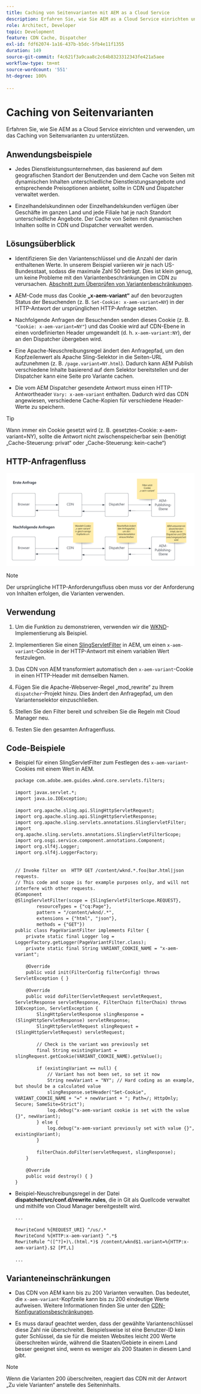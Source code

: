 ```yaml
---
title: Caching von Seitenvarianten mit AEM as a Cloud Service
description: Erfahren Sie, wie Sie AEM as a Cloud Service einrichten und verwenden, um das Caching von Seitenvarianten zu unterstützen.
role: Architect, Developer
topic: Development
feature: CDN Cache, Dispatcher
exl-id: fdf62074-1a16-437b-b5dc-5fb4e11f1355
duration: 149
source-git-commit: f4c621f3a9caa8c2c64b8323312343fe421a5aee
workflow-type: tm+mt
source-wordcount: '551'
ht-degree: 100%

---
```


# Caching von Seitenvarianten

Erfahren Sie, wie Sie AEM as a Cloud Service einrichten und verwenden, um das Caching von Seitenvarianten zu unterstützen.

## Anwendungsbeispiele

+ Jedes Dienstleistungsunternehmen, das basierend auf dem geografischen Standort der Benutzenden und dem Cache von Seiten mit dynamischen Inhalten unterschiedliche Dienstleistungsangebote und entsprechende Preisoptionen anbietet, sollte in CDN und Dispatcher verwaltet werden.

+ Einzelhandelskundinnen oder Einzelhandelskunden verfügen über Geschäfte im ganzen Land und jede Filiale hat je nach Standort unterschiedliche Angebote. Der Cache von Seiten mit dynamischen Inhalten sollte in CDN und Dispatcher verwaltet werden.

## Lösungsüberblick

+ Identifizieren Sie den Variantenschlüssel und die Anzahl der darin enthaltenen Werte. In unserem Beispiel variieren wir je nach US-Bundesstaat, sodass die maximale Zahl 50 beträgt. Dies ist klein genug, um keine Probleme mit den Variantenbeschränkungen im CDN zu verursachen. [Abschnitt zum Überprüfen von Variantenbeschränkungen](#variant-limitations).

+ AEM-Code muss das Cookie __„x-aem-variant“__ auf den bevorzugten Status der Besuchenden (z. B. `Set-Cookie: x-aem-variant=NY`) in der HTTP-Antwort der ursprünglichen HTTP-Anfrage setzten.

+ Nachfolgende Anfragen der Besuchenden senden dieses Cookie (z. B. `"Cookie: x-aem-variant=NY"`) und das Cookie wird auf CDN-Ebene in einen vordefinierten Header umgewandelt (d. h. `x-aem-variant:NY`), der an den Dispatcher übergeben wird.

+ Eine Apache-Neuschreibungsregel ändert den Anfragepfad, um den Kopfzeilenwert als Apache Sling-Selektor in die Seiten-URL aufzunehmen (z. B. `/page.variant=NY.html`). Dadurch kann AEM Publish verschiedene Inhalte basierend auf dem Selektor bereitstellen und der Dispatcher kann eine Seite pro Variante cachen.

+ Die vom AEM Dispatcher gesendete Antwort muss einen HTTP-Antwortheader `Vary: x-aem-variant` enthalten. Dadurch wird das CDN angewiesen, verschiedene Cache-Kopien für verschiedene Header-Werte zu speichern.

>[!TIP]
>
>Wann immer ein Cookie gesetzt wird (z. B. gesetztes-Cookie: x-aem-variant=NY), sollte die Antwort nicht zwischenspeicherbar sein (benötigt „Cache-Steuerung: privat“ oder „Cache-Steuerung: kein-cache“)

## HTTP-Anfragenfluss

![Variabler Cache-Anfragenfluss](./assets/variant-cache-request-flow.png)

>[!NOTE]
>
>Der ursprüngliche HTTP-Anforderungsfluss oben muss vor der Anforderung von Inhalten erfolgen, die Varianten verwenden.

## Verwendung

1. Um die Funktion zu demonstrieren, verwenden wir die [WKND](https://experienceleague.adobe.com/docs/experience-manager-learn/getting-started-wknd-tutorial-develop/overview.html?lang=de)-Implementierung als Beispiel.

1. Implementieren Sie einen [SlingServletFilter](https://sling.apache.org/documentation/the-sling-engine/filters.html) in AEM, um einen `x-aem-variant`-Cookie in der HTTP-Antwort mit einem variablen Wert festzulegen.

1. Das CDN von AEM transformiert automatisch den `x-aem-variant`-Cookie in einen HTTP-Header mit demselben Namen.

1. Fügen Sie die Apache-Webserver-Regel „mod_rewrite“ zu Ihrem `dispatcher`-Projekt hinzu. Dies ändert den Anfragepfad, um den Variantenselektor einzuschließen.

1. Stellen Sie den Filter bereit und schreiben Sie die Regeln mit Cloud Manager neu.

1. Testen Sie den gesamten Anfragenfluss.

## Code-Beispiele

+ Beispiel für einen SlingServletFilter zum Festlegen des `x-aem-variant`-Cookies mit einem Wert in AEM.

  ```
  package com.adobe.aem.guides.wknd.core.servlets.filters;
  
  import javax.servlet.*;
  import java.io.IOException;
  
  import org.apache.sling.api.SlingHttpServletRequest;
  import org.apache.sling.api.SlingHttpServletResponse;
  import org.apache.sling.servlets.annotations.SlingServletFilter;
  import org.apache.sling.servlets.annotations.SlingServletFilterScope;
  import org.osgi.service.component.annotations.Component;
  import org.slf4j.Logger;
  import org.slf4j.LoggerFactory;
  
  
  // Invoke filter on  HTTP GET /content/wknd.*.foo|bar.html|json requests.
  // This code and scope is for example purposes only, and will not interfere with other requests.
  @Component
  @SlingServletFilter(scope = {SlingServletFilterScope.REQUEST},
          resourceTypes = {"cq:Page"},
          pattern = "/content/wknd/.*",
          extensions = {"html", "json"},
          methods = {"GET"})
  public class PageVariantFilter implements Filter {
      private static final Logger log = LoggerFactory.getLogger(PageVariantFilter.class);
      private static final String VARIANT_COOKIE_NAME = "x-aem-variant";
  
      @Override
      public void init(FilterConfig filterConfig) throws ServletException { }
  
      @Override
      public void doFilter(ServletRequest servletRequest, ServletResponse servletResponse, FilterChain filterChain) throws IOException, ServletException {
          SlingHttpServletResponse slingResponse = (SlingHttpServletResponse) servletResponse;
          SlingHttpServletRequest slingRequest = (SlingHttpServletRequest) servletRequest;
  
          // Check is the variant was previously set
          final String existingVariant = slingRequest.getCookie(VARIANT_COOKIE_NAME).getValue();
  
          if (existingVariant == null) {
              // Variant has not been set, so set it now
              String newVariant = "NY"; // Hard coding as an example, but should be a calculated value
              slingResponse.setHeader("Set-Cookie", VARIANT_COOKIE_NAME + "=" + newVariant + "; Path=/; HttpOnly; Secure; SameSite=Strict");
              log.debug("x-aem-variant cookie is set with the value {}", newVariant);
          } else {
              log.debug("x-aem-variant previously set with value {}", existingVariant);
          }
  
          filterChain.doFilter(servletRequest, slingResponse);
      }
  
      @Override
      public void destroy() { }
  }
  ```

+ Beispiel-Neuschreibungsregel in der Datei __dispatcher/src/conf.d/rewrite.rules__, die in Git als Quellcode verwaltet und mithilfe von Cloud Manager bereitgestellt wird.

  ```
  ...
  
  RewriteCond %{REQUEST_URI} ^/us/.*  
  RewriteCond %{HTTP:x-aem-variant} ^.*$  
  RewriteRule ^([^?]+)\.(html.*)$ /content/wknd$1.variant=%{HTTP:x-aem-variant}.$2 [PT,L] 
  
  ...
  ```

## Varianteneinschränkungen

+ Das CDN von AEM kann bis zu 200 Varianten verwalten. Das bedeutet, die `x-aem-variant`-Kopfzeile kann bis zu 200 eindeutige Werte aufweisen. Weitere Informationen finden Sie unter den [CDN-Konfigurationsbeschränkungen](https://docs.fastly.com/en/guides/resource-limits).

+ Es muss darauf geachtet werden, dass der gewählte Variantenschlüssel diese Zahl nie überschreitet.  Beispielsweise ist eine Benutzer-ID kein guter Schlüssel, da sie für die meisten Websites leicht 200 Werte überschreiten würde, während die Staaten/Gebiete in einem Land besser geeignet sind, wenn es weniger als 200 Staaten in diesem Land gibt.

>[!NOTE]
>
>Wenn die Varianten 200 überschreiten, reagiert das CDN mit der Antwort „Zu viele Varianten“ anstelle des Seiteninhalts.
